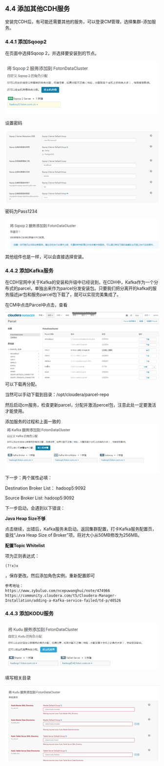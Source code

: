 ## 4.4 添加其他CDH服务

安装完CDH后，有可能还需要其他的服务，可以登录CM管理，选择集群-添加服务。

### 4.4.1 **添加Sqoop2**

在页面中选择Sqoop 2，并选择要安装到的节点。

![](/assets/4.4_1.png)

设置密码

![](/assets/4.4_2_1.png)

密码为Pass1234

![](/assets/4.4_4.png)其他组件也是一样，可以会直接选择安装。

### 4.4.2 添加Kafka服务

在CDH官网中关于Kafka的安装和升级中已经说到，在CDH中，Kafka作为一个分布式的parcel，单独出来作为parcel分发安装包。只要我们把分离开的kafka的服务描述jar包和服务parcel包下载了，就可以实现完美集成了。

在CM中点击Parcel中点击，查看

![](/assets/4.4_5.png)可以下载再分配。

当然可以手动下载到目录：/opt/cloudera/parcel-repo

然后启动cm服务，检查更新parcel，分配并激活percel包，注意此处一定要激活才能使用。

添加服务的过程和上面一致的![](/assets/4.4_6.png)下一步：两个属性必填：

Destination Broker List： hadoop5:9092

Source Broker List: hadoop5:9092

下一步启动，会遇到以下错误：

**Java Heap Size不够**

点击继续，出错后，Kafka服务未启动。返回集群配置，打卡Kafka服务配置页，查找“Java Heap Size of Broker”项，将对大小从50MB修改为256MB。

**配置Topic Whitelist**

项为正则表达式：

```
(?!x)x
```

，保存更改。然后添加角色实例，重新配置即可

```
参考地址：
https://www.zybuluo.com/ncepuwanghui/note/474966
https://community.cloudera.com/t5/Cloudera-Manager-Installation/adding-a-Kafka-service-failed/td-p/40526
```



### 4.4.3 添加KODU服务

![](/assets/4.4.3_1.png)

填写相关目录

![](/assets/4.3.3_2.png)

